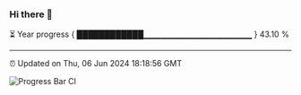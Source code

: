 ### Hi there 👋

⏳ Year progress { ████████████▁▁▁▁▁▁▁▁▁▁▁▁▁▁▁▁▁▁ } 43.10 %

---

⏰ Updated on Thu, 06 Jun 2024 18:18:56 GMT

![Progress Bar CI](https://github.com/liununu/liununu/workflows/Progress%20Bar%20CI/badge.svg)
